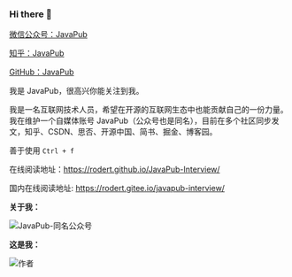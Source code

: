 ### Hi there 👋

[微信公众号：JavaPub](https://mp.weixin.qq.com/s/selkBT2ilq0KdA9KjO7ZLA)

[知乎：JavaPub](https://www.zhihu.com/people/zhui-ma-7-49)

[GitHub：JavaPub](https://github.com/Rodert/)

[]()

我是 JavaPub，很高兴你能关注到我。


我是一名互联网技术人员，希望在开源的互联网生态中也能贡献自己的一份力量。我在维护一个自媒体账号 JavaPub（公众号也是同名），目前在多个社区同步发文，知乎、CSDN、思否、开源中国、简书、掘金、博客园。


善于使用 `Ctrl + f`

在线阅读地址：https://rodert.github.io/JavaPub-Interview/

国内在线阅读地址: https://rodert.gitee.io/javapub-interview/


**关于我：**

![JavaPub-同名公众号](https://tva2.sinaimg.cn/mw690/007F3CC8ly1h0fezz6g4lj3076076glw.jpg)


**这是我：**


![作者](https://tvax3.sinaimg.cn/mw690/007F3CC8ly1h0feyu0o75j30u0140td5.jpg)


<!--
**Rodert/Rodert** is a ✨ _special_ ✨ repository because its `README.md` (this file) appears on your GitHub profile.

Here are some ideas to get you started:

- 🔭 I’m currently working on ...
- 🌱 I’m currently learning ...
- 👯 I’m looking to collaborate on ...
- 🤔 I’m looking for help with ...
- 💬 Ask me about ...
- 📫 How to reach me: ...
- 😄 Pronouns: ...
- ⚡ Fun fact: ...
-->


